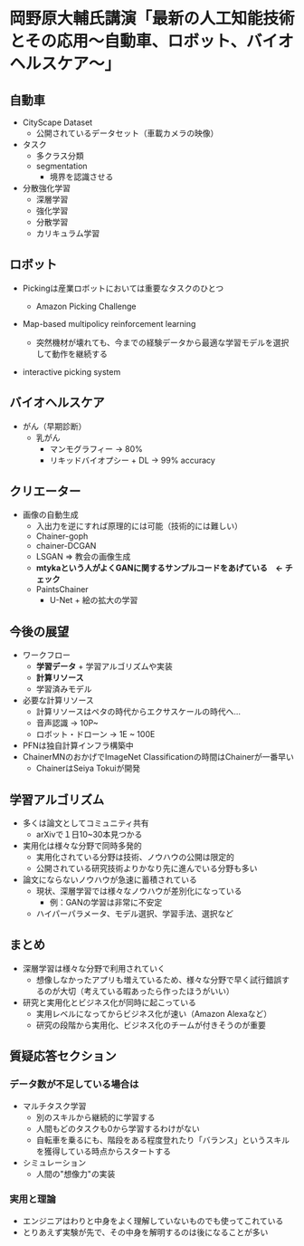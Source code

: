# 岡野原大輔氏講演「最新の人工知能技術とその応用〜自動車、ロボット、バイオヘルスケア〜」

## 自動車

- CityScape Dataset
	- 公開されているデータセット（車載カメラの映像）
- タスク
	- 多クラス分類
	- segmentation
		- 境界を認識させる
- 分散強化学習
	- 深層学習
	- 強化学習
	- 分散学習
	- カリキュラム学習

## ロボット

- Pickingは産業ロボットにおいては重要なタスクのひとつ
	- Amazon Picking Challenge

- Map-based multipolicy reinforcement learning
	- 突然機材が壊れても、今までの経験データから最適な学習モデルを選択して動作を継続する
- interactive picking system

## バイオヘルスケア

- がん（早期診断）
	- 乳がん
		- マンモグラフィー -> 80%
		- リキッドバイオプシー + DL -> 99% accuracy

## クリエーター

- 画像の自動生成
	- 入出力を逆にすれば原理的には可能（技術的には難しい）
	- Chainer-goph
	- chainer-DCGAN
	- LSGAN => 教会の画像生成
	- **mtykaという人がよくGANに関するサンプルコードをあげている　← チェック**
	- PaintsChainer
		- U-Net + 絵の拡大の学習

## 今後の展望

- ワークフロー
	- **学習データ** + 学習アルゴリズムや実装
	- **計算リソース**
	- 学習済みモデル
- 必要な計算リソース
	- 計算リソースはペタの時代からエクサスケールの時代へ…
	- 音声認識 -> 10P~
	- ロボット・ドローン -> 1E ~ 100E
- PFNは独自計算インフラ構築中
- ChainerMNのおかげでImageNet Classificationの時間はChainerが一番早い
	- ChainerはSeiya Tokuiが開発

## 学習アルゴリズム

- 多くは論文としてコミュニティ共有
	- arXivで１日10~30本見つかる
- 実用化は様々な分野で同時多発的
	- 実用化されている分野は技術、ノウハウの公開は限定的
	- 公開されている研究技術よりかなり先に進んでいる分野も多い
- 論文にならないノウハウが急速に蓄積されている
	- 現状、深層学習では様々なノウハウが差別化になっている
		- 例：GANの学習は非常に不安定
	- ハイパーパラメータ、モデル選択、学習手法、選択など


## まとめ

- 深層学習は様々な分野で利用されていく
	- 想像しなかったアプリも増えているため、様々な分野で早く試行錯誤するのが大切（考えている暇あったら作ったほうがいい）
- 研究と実用化とビジネス化が同時に起こっている
	- 実用レベルになってからビジネス化が速い（Amazon Alexaなど）
	- 研究の段階から実用化、ビジネス化のチームが付きそうのが重要

## 質疑応答セクション

### データ数が不足している場合は

- マルチタスク学習
	- 別のスキルから継続的に学習する
	- 人間もどのタスクも0から学習するわけがない
	- 自転車を乗るにも、階段をある程度登れたり「バランス」というスキルを獲得している時点からスタートする
- シミュレーション
	- 人間の"想像力"の実装

### 実用と理論

- エンジニアはわりと中身をよく理解していないものでも使ってこれている
- とりあえず実験が先で、その中身を解明するのは後になることが多い


